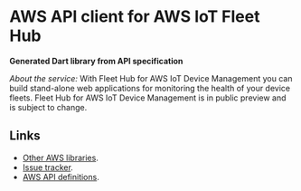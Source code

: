 # AWS API client for AWS IoT Fleet Hub

**Generated Dart library from API specification**

*About the service:*
With Fleet Hub for AWS IoT Device Management you can build stand-alone web
applications for monitoring the health of your device fleets.
<note>
Fleet Hub for AWS IoT Device Management is in public preview and is subject
to change.
</note>

## Links

- [Other AWS libraries](https://github.com/agilord/aws_client/tree/master/generated).
- [Issue tracker](https://github.com/agilord/aws_client/issues).
- [AWS API definitions](https://github.com/aws/aws-sdk-js/tree/master/apis).
